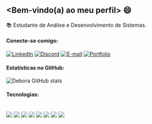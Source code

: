 ## <Bem-vindo(a) ao meu perfil> 😄

📚 Estudante de Análise e Desenvolvimento de Sistemas.

#### Conecte-se comigo:
[![LinkedIn](https://img.shields.io/badge/LinkedIn-0077B5?style=for-the-badge&logo=linkedin&logoColor=white)](https://www.linkedin.com/in/deborapfonseca/)
[![Discord](https://img.shields.io/badge/Discord-7289DA?style=for-the-badge&logo=discord&logoColor=white)](https://discord.com/channels/@deboradrf/)
[![E-mail](https://img.shields.io/badge/-Email-000?style=for-the-badge&logo=microsoft-outlook&logoColor=007BFF)](mailto:deborapfonseca@yahoo.com)
[![Portfolio](https://img.shields.io/badge/Portfolio-FF5722?style=for-the-badge&logo=todoist&logoColor=white)](https://portfolio-deboradrf.netlify.app)

#### Estatísticas no GitHub:
![Debora GitHub stats](https://github-readme-stats.vercel.app/api?username=deboradrf&show_icons=true&theme=jolly)

#### Tecnologias:
<div style="display: inline_block"><br/>
  <img align="center" src="https://img.shields.io/badge/HTML5-E34F26?style=for-the-badge&logo=html5&logoColor=white" />
  <img align="center" src="https://img.shields.io/badge/CSS3-1572B6?style=for-the-badge&logo=css3&logoColor=white" />
  <img align="center" src="https://img.shields.io/badge/Sass-CC6699?style=for-the-badge&logo=sass&logoColor=white" />
  <img align="center" src="https://img.shields.io/badge/bootstrap-%238511FA.svg?style=for-the-badge&logo=bootstrap&logoColor=white" />
  <img align="center" src="https://img.shields.io/badge/JavaScript-F7DF1E?style=for-the-badge&logo=javascript&logoColor=black" />
  <img align="center" src="https://img.shields.io/badge/c%23-%23239120.svg?style=for-the-badge&logo=c-sharp&logoColor=white" />
  <img align="center" src="https://img.shields.io/badge/MySQL-00000F?style=for-the-badge&logo=mysql&logoColor=white" /> 
  <img align="center" src="https://img.shields.io/badge/MongoDB-%234ea94b.svg?style=for-the-badge&logo=mongodb&logoColor=white" /> 
</div>
